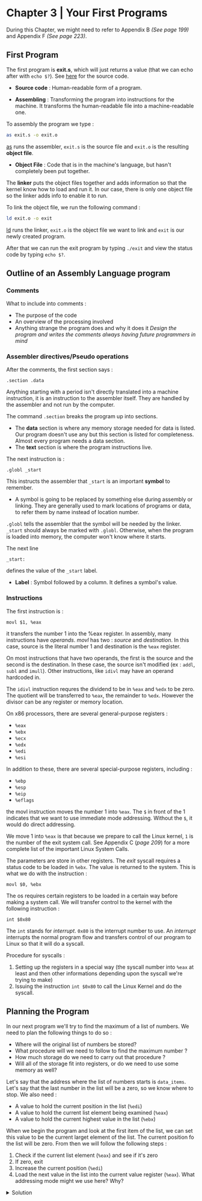 # Chapter 3 | Your First Programs

During this Chapter, we might need to refer to Appendix B *(See page 199)* and Appendix F 
*(See page 223)*.

## First Program

The first program is **exit.s**, which will just returns a value (that we can echo after 
with `echo $?`). See [here](/src/exit.s) for the source code.

-	**Source code** : Human-readable form of a program. 

-	**Assembling** : Transforming the program into instructions for the machine. It transforms the 
human-readable file into a machine-readable one.

To assembly the program we type : 
```bash
as exit.s -o exit.o
```

[as](https://ftp.gnu.org/old-gnu/Manuals/gas-2.9.1/html_node/as_toc.html) runs the assembler, 
`exit.s` is the source file and `exit.o` is the resulting **object file**.

-	**Object File** : Code that is in the machine's language, but hasn't completely been put 
together.

The **linker** puts the object files together and adds information so that the kernel know how to 
load and run it. In our case, there is only one object file so the linker adds info to enable it 
to run.

To link the object file, we run the following command :
```bash
ld exit.o -o exit
```
[ld](https://ftp.gnu.org/old-gnu/Manuals/ld-2.9.1/html_chapter/ld_toc.html) runs the linker, 
`exit.o` is the object file we want to link and `exit` is our newly created program.

After that we can run the exit program by typing `./exit` and view the status code by typing 
`echo $?`.

## Outline of an Assembly Language program

### Comments

What to include into comments :
-	The purpose of the code
-	An overview of the processing involved
-	Anything strange the program does and why it does it *Design the program and writes the comments 
always having future programmers in mind*

### Assembler directives/Pseudo operations

After the comments, the first section says :
```assembly
.section .data
```

Anything starting with a period isn't directly translated into a machine instruction, it is an 
instruction to the assembler itself. They are handled by the assembler and not run by the computer.

The command `.section` breaks the program up into sections.

-	The **data** section is where any memory storage needed for data is listed. Our program doesn't 
use any but this section is listed for completeness. Almost every program needs a data section.
-	The **text** section is where the program instructions live.

The next instruction is :
```assembly
.globl _start
```
This instructs the assembler that `_start` is an important **symbol** to remember.

-	A symbol is going to be replaced by something else during assembly or linking. They are 
generally used to mark locations of programs or data, to refer them by name instead of location 
number.

`.globl` tells the assembler that the symbol will be needed by the linker. `_start` should always 
be marked with `.globl`. Otherwise, when the program is loaded into memory, the computer won't 
know where it starts.

The next line 
```assembly
_start:
```
defines the value of the `_start` label.

- **Label** : Symbol followed by a column. It defines a symbol's value.

### Instructions

The first instruction is :
```assembly
movl $1, %eax
```
it transfers the number 1 into the %eax register. In assembly, many instructions have *operands*. 
*movl* has two : *source* and *destination*. In this case, source is the literal number 1 and 
destination is the `%eax` register.

On most instructions that have two operands, the first is the source and the second is the 
destination. In these case, the source isn't modified (ex : `addl`, `subl` and `imull`). Other 
instructions, like `idivl` may have an operand hardcoded in.

The `idivl` instruction requres the dividend to be in `%eax` and `%edx` to be zero. The quotient 
will be transferred to `%eax`, the remainder to `%edx`. However the divisor can be any register or 
memory location.

On x86 processors, there are several general-purpose registers :

-	`%eax`
-	`%ebx`
-	`%ecx`
-	`%edx`
-	`%edi`
-	`%esi`

In addition to these, there are several special-purpose registers, including :

-	`%ebp`
-	`%esp`
-	`%eip`
-	`%eflags`

the movl instruction moves the number 1 into `%eax`. The `$` in front of the 1 indicates that we 
want to use immediate mode addressing. Without the `$`, it would do direct addressing.

We move 1 into `%eax` is that because we prepare to call the Linux kernel, `1` is the number of the 
exit system call. See Appendix C (*page 209*) for a more complete list of the important Linux 
System Calls.

The parameters are store in other registers. The *exit* syscall requires a status code to be loaded 
in `%ebx`. The value is returned to the system. This is what we do with the instruction :
```assembly
movl $0, %ebx
```

The os requires certain registers to be loaded in a certain way before making a system call. We will 
transfer control to the kernel with the following instruction :
```assembly
int $0x80
```
The `int` stands for *interrupt*. `0x80` is the interrupt number to use. An *interrupt* interrupts 
the normal program flow and transfers control of our program to Linux so that it will do a syscall.

Procedure for syscalls :
1.	Setting up the registers in a special way (the syscall number into `%eax` at least and then 
other informations depending upon the syscall we're trying to make)
2.	Issuing the instruction `int $0x80` to call the Linux Kernel and do the syscall.

## Planning the Program

In our next program we'll try to find the maximum of a list of numbers. We need to plan the 
following things to do so :

-	Where will the original list of numbers be stored?
-	What procedure will we need to follow to find the maximum number ?
-	How much storage do we need to carry out that procedure ?
-	Will all of the storage fit into registers, or do we need to use some memory as well?

Let's say that the address where the list of numbers starts is `data_items`. Let's say that the 
last number in the list will be a zero, so we know where to stop. We also need :
-	A value to hold the current position in the list (`%edi`)
-	A value to hold the current list element being examined (`%eax`)
-	A value to hold the current highest value in the list (`%ebx`)

When we begin the program and look at the first item of the list, we can set this value to be 
the current larget element of the list. The current position fo the list will be zero. From then 
we will follow the following steps :
1.	Check if the current list element (`%eax`) and see if it's zero
2.	If zero, exit
3.	Increase the current position (`%edi`)
4.	Load the next value in the list into the current value register (`%eax`). What addressing mode 
might we use here? Why?

<details>
<summary>Solution</summary>

We could use the **indexed** addressing mode because we have a starting location and a register 
to offset the address.
</details>
